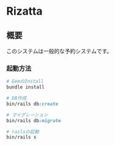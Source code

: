 # Rizatta

## 概要

このシステムは一般的な予約システムです。

### 起動方法
```Ruby
# GemのInstall
bundle install

# DB作成
bin/rails db:create

# マイグレーション
bin/rails db:migrate

# railsの起動
bin/rails s

```


